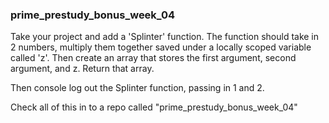 <h3> prime_prestudy_bonus_week_04 </h3>

Take your project and add a 'Splinter' function. The function should take in 2 numbers, multiply them together saved under a locally scoped variable called 'z'. Then create an array that stores the first argument, second argument, and z. Return that array.

Then console log out the Splinter function, passing in 1 and 2.

Check all of this in to a repo called "prime_prestudy_bonus_week_04"
